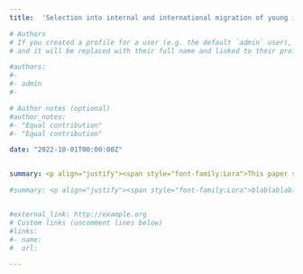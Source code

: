 ```yaml
---
title:  'Selection into internal and international migration of young individuals: Evidence using Novel Survey Data'

# Authors
# If you created a profile for a user (e.g. the default `admin` user), write the username (folder name) here
# and it will be replaced with their full name and linked to their profile.

#authors:
#- 
#- admin
#- 

# Author notes (optional)
#author_notes:
#- "Equal contribution"
#- "Equal contribution"

date: "2022-10-01T00:00:00Z"


summary: <p align="justify"><span style="font-family:Lora">This paper studies the self-selection intentions into internal and international migration of young individuals in their school-to-work transition from the South of Spain -one of the areas with highest youth unemployment rates in the EU. I use a rich dataset that includes personal, academic and family background characteristics, as well as individuals’ beliefs about labor market outcomes in their home region and migration destination. Results indicate that having a higher GPA and being from a high socioeconomic status predict individuals’ intention to migrate internationally, but not internally. Despite being positively selected, students who plan to migrate internationally have the most pessimistic views about their career prospects in their home region. With their migration plans, they expect higher returns to migration than internal migrants. International migrants are more likely than internal migrants to plan a long-term migration as opposed to a temporary migration. My results suggest a future brain drain from the region as well as from the country. </span>

#summary: <p align="justify"><span style="font-family:Lora">blablablabla </br></br><ins>Presented at</ins>&colon; </span>


#external_link: http://example.org
# Custom links (uncomment lines below)
#links:
#- name:
#  url:

---
```

<!---<span style="text-decoration: underline; color:brown; font-family:Lora; font-size:16px">Presented by co-authors or me at:</span>--->
